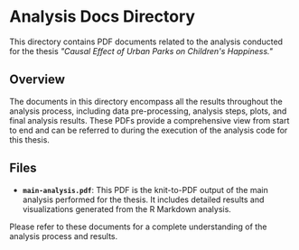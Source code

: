 # Analysis Docs Directory

This directory contains PDF documents related to the analysis conducted for the thesis *"Causal Effect of Urban Parks on Children's Happiness."*

## Overview

The documents in this directory encompass all the results throughout the analysis process, including data pre-processing, analysis steps, plots, and final analysis results. These PDFs provide a comprehensive view from start to end and can be referred to during the execution of the analysis code for this thesis.

## Files

- **`main-analysis.pdf`**: This PDF is the knit-to-PDF output of the main analysis performed for the thesis. It includes detailed results and visualizations generated from the R Markdown analysis.

Please refer to these documents for a complete understanding of the analysis process and results.